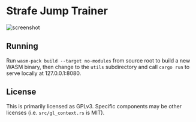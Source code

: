 # Strafe Jump Trainer

![screenshot](./screenshot.png)

## Running

Run `wasm-pack build --target no-modules` from source root to build a new WASM binary, then change to the `utils` subdirectory and call `cargo run` to serve locally at 127.0.0.1:8080.

## License

This is primarily licensed as GPLv3.  Specific components may be other licenses (i.e. `src/gl_context.rs` is MIT).